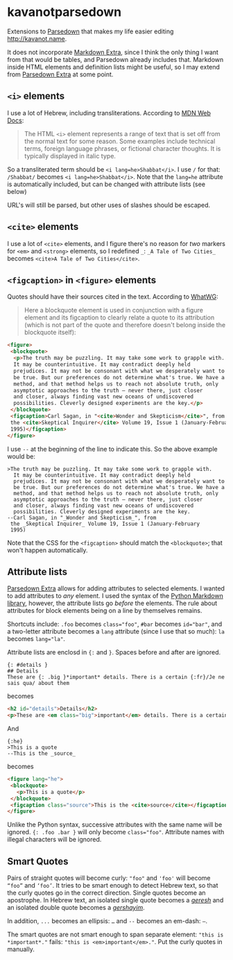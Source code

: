 ﻿# kavanotparsedown
 
 Extensions to [Parsedown](http://parsedown.org) that makes my life easier editing http://kavanot.name.

It does not incorporate [Markdown Extra](https://michelf.ca/projects/php-markdown/extra/), since I think the only thing I want from that would be tables, and Parsedown already includes that. Markdown inside HTML elements and definition lists might be useful, so I may extend from [Parsedown Extra](https://github.com/erusev/parsedown-extra) at some point.

## `<i>` elements
I use a lot of Hebrew, including transliterations. According to [MDN Web Docs](https://developer.mozilla.org/en-US/docs/Web/HTML/Element/i):
>The HTML `<i>` element represents a range of text that is set off from the normal text for some reason. Some examples include technical terms, foreign language phrases, or fictional character thoughts. It is typically displayed in italic type.

So a transliterated term should be `<i lang=he>Shabbat</i>`. I use `/` for that: `/Shabbat/` becomes `<i lang=he>Shabbat</i>`. Note that the `lang=he` attribute is automatically included, but can be changed with attribute lists (see below)

URL's will still be parsed, but other uses of slashes should be escaped.

## `<cite>` elements

I use a lot of `<cite>` elements, and I figure there's no reason for *two* markers for `<em>` and `<strong>` elements, so I redefined `_`: `_A Tale of Two Cities_` becomes `<cite>A Tale of Two Cities</cite>`.

## `<figcaption>` in `<figure>` elements
Quotes should have their sources cited in the text. According to [WhatWG](https://html.spec.whatwg.org/multipage/grouping-content.html#the-blockquote-element:the-blockquote-element-4):

>Here a blockquote element is used in conjunction with a figure element and its figcaption to clearly relate a quote to its attribution (which is not part of the quote and therefore doesn't belong inside the blockquote itself):
``` html
<figure>
 <blockquote>
  <p>The truth may be puzzling. It may take some work to grapple with.
  It may be counterintuitive. It may contradict deeply held
  prejudices. It may not be consonant with what we desperately want to
  be true. But our preferences do not determine what's true. We have a
  method, and that method helps us to reach not absolute truth, only
  asymptotic approaches to the truth — never there, just closer
  and closer, always finding vast new oceans of undiscovered
  possibilities. Cleverly designed experiments are the key.</p>
 </blockquote>
 <figcaption>Carl Sagan, in "<cite>Wonder and Skepticism</cite>", from
 the <cite>Skeptical Inquirer</cite> Volume 19, Issue 1 (January-February
 1995)</figcaption>
</figure>
```
I use `--` at the beginning of the line to indicate this. So the above example would be:

```
>The truth may be puzzling. It may take some work to grapple with.
  It may be counterintuitive. It may contradict deeply held
  prejudices. It may not be consonant with what we desperately want to
  be true. But our preferences do not determine what's true. We have a
  method, and that method helps us to reach not absolute truth, only
  asymptotic approaches to the truth — never there, just closer
  and closer, always finding vast new oceans of undiscovered
  possibilities. Cleverly designed experiments are the key.
--Carl Sagan, in "_Wonder and Skepticism_", from
 the _Skeptical Inquirer_ Volume 19, Issue 1 (January-February
 1995)
```

Note that the CSS for the `<figcaption>` should match the `<blockquote>`; that won't happen automatically.

## Attribute lists
[Parsedown Extra](https://github.com/erusev/parsedown-extra) allows for adding attributes to selected elements. I wanted to add attributes to *any* element. I used the syntax of the [Python Markdown library](https://python-markdown.github.io/extensions/attr_list/), however, the attribute lists go *before* the elements. The rule about attributes for 
block elements being on a line by themselves remains.

Shortcuts include: `.foo` becomes `class="foo"`, `#bar` becomes `id="bar"`, and a two-letter attribute becomes a `lang` attribute (since I use that so much): `la` becomes `lang="la"`.

Attribute lists are enclosd in `{:` and `}`. Spaces before and after are ignored.
```
{: #details }
## Details
These are {: .big }*important* details. There is a certain {:fr}/Je ne sais qua/ about them
```
becomes
``` html
<h2 id="details">Details</h2>
<p>These are <em class="big">important</em> details. There is a certain <i lang="fr">Je ne sais qua</i> about them</p>
```
And
```
{:he}
>This is a quote
--This is the _source_
```
becomes
```html
<figure lang="he">
 <blockquote>
   <p>This is a quote</p>
 </blockquote>
 <figcaption class="source">This is the <cite>source</cite></figcaption>
</figure>
```
 Unlike the Python syntax, successive attributes with the same name will be ignored. `{: .foo .bar }` will only become `class="foo"`. Attribute names with illegal characters will be ignored.
 
 ## Smart Quotes
 Pairs of straight quotes will become curly: `"foo"` and `'foo'` will become `“foo”` and `‘foo’`. It tries to be smart enough to detect Hebrew text, so that the curly quotes go in the correct direction. Single quotes become an apostrophe. In Hebrew text, an isolated single quote becomes a <i lang=he><a href=https://en.wikipedia.org/wiki/Geresh>geresh</a></i> and an isolated double quote becomes a <i lang=he><a href=https://en.wikipedia.org/wiki/Gershayim>gershayim</a></i>.
 
 In addition, `...` becomes an ellipsis: `…` and `--` becomes an em-dash: `—`.
 
 The smart quotes are not smart enough to span separate element: ` "this is *important*." ` fails: ` "this is <em>important</em>." `. Put the curly quotes in manually.
